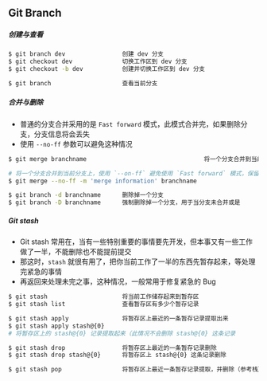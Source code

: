 ## Git Branch

##### 创建与查看

```bash
$ git branch dev                创建 dev 分支 
$ git checkout dev              切换工作区到 dev 分支
$ git checkout -b dev           创建并切换工作区到 dev 分支 

$ git branch                    查看当前分支
```

##### 合并与删除

* 普通的分支合并采用的是 `Fast forward` 模式，此模式合并完，如果删除分支，分支信息将会丢失
* 使用 `--no-ff` 参数可以避免这种情况

```bash
$ git merge branchname                                 将一个分支合并到当前分支上

# 将一个分支合并到当前分支上，使用 `--on-ff` 避免使用 `Fast forward` 模式，保留了分支原来的提交记录
$ git merge --no-ff -m 'merge information' branchname  

$ git branch -d branchname      删除掉一个分支
$ git branch -D branchname      强制删除掉一个分支，用于当分支未合并或是
```


##### Git stash

* Git stash 常用在，当有一些特别重要的事情要先开发，但本事又有一些工作做了一半，不能删除也不能提前提交
* 那这时，`stash` 就很有用了，把你当前工作了一半的东西先暂存起来，等处理完紧急的事情
* 再返回来处理未完之事，这种情况，一般常用于修复紧急的 Bug
```bash
$ git stash                     将当前工作储存起来到暂存区
$ git stash list                查看暂存区有多少个暂存记录

$ git stash apply               将暂存区上最近的一条暂存记录提取出来
$ git stash apply stash@{0}     
# 将暂存区上的 stash@{0} 记录提取起来（此情况不会删除 stash@{0} 这条记录

$ git stash drop                将暂存区上最近的一条暂存记录删除
$ git stash drop stash@{0}      将暂存区上 stash@{0} 这条记录删除

$ git stash pop                 将暂存区上最近一条暂存记录提取，并删除（参考栈）
```
